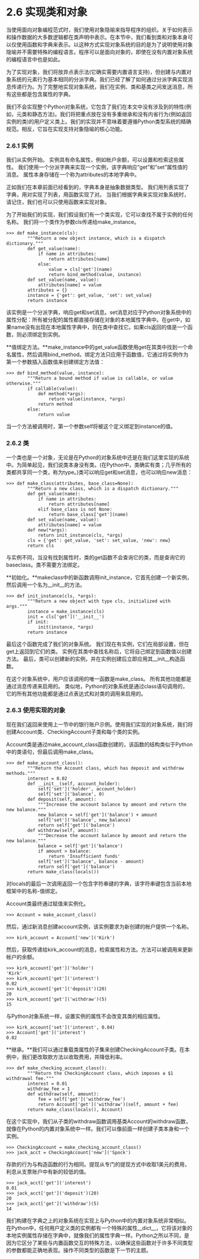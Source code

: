 # 2.6 实现类和对象

当使用面向对象编程范式时，我们使用对象隐喻来指导程序的组织。关于如何表示和操作数据的大多数逻辑都在类声明中表示。在本节中，我们看到类和对象本身可以仅使用函数和字典来表示。以这种方式实现对象系统的目的是为了说明使用对象隐喻并不需要特殊的编程语言。程序可以是面向对象的，即使在没有内置对象系统的编程语言中也是如此。

为了实现对象，我们将放弃点表示法\(它确实需要内置语言支持\)，但创建与内置对象系统的元素行为基本相同的分派字典。我们已经了解了如何通过分派字典实现消息传递行为。为了完整地实现对象系统，我们在实例、类和基类之间发送消息，所有这些都是包含属性的字典。

我们不会实现整个Python对象系统，它包含了我们在本文中没有涉及到的特性\(例如，元类和静态方法\)。我们将把重点放在没有多重继承和没有内省行为\(例如返回实例的类\)的用户定义类上。我们的实现并不意味着要遵循Python类型系统的精确规范。相反，它旨在实现支持对象隐喻的核心功能。

### 2.6.1 实例

我们从实例开始。 实例具有命名属性，例如帐户余额，可以设置和检索这些属性。 我们使用一个分派字典来实现一个实例，该字典响应“get”和“set”属性值的消息。 属性本身存储在一个称为attributes的本地字典中。 

正如我们在本章前面已经看到的，字典本身是抽象数据类型。 我们用列表实现了字典，用对实现了列表，用函数实现了对。 当我们根据字典来实现对象系统时，请记住，我们也可以只使用函数来实现对象。 

为了开始我们的实现，我们假设我们有一个类实现，它可以查找不属于实例的任何名称。 我们将一个类作为参数cls传递给make\_instance。

```text
>>> def make_instance(cls):
        """Return a new object instance, which is a dispatch dictionary."""
        def get_value(name):
            if name in attributes:
                return attributes[name]
            else:
                value = cls['get'](name)
                return bind_method(value, instance)
        def set_value(name, value):
            attributes[name] = value
        attributes = {}
        instance = {'get': get_value, 'set': set_value}
        return instance
```

该实例是一个分派字典，响应get和set消息。set消息对应于Python对象系统中的属性分配：所有被分配的属性都直接存储在对象的本地属性字典中。在get中，如果name没有出现在本地属性字典中，则在类中查找它。如果cls返回的值是一个函数，则必须绑定到实例。

**值绑定方法。**make\_instance中的get\_value函数使用get在其类中找到一个命名属性，然后调用bind\_method。绑定方法只应用于函数值，它通过将实例作为第一个参数插入函数值来创建绑定方法值：

```text
>>> def bind_method(value, instance):
        """Return a bound method if value is callable, or value otherwise."""
        if callable(value):
            def method(*args):
                return value(instance, *args)
            return method
        else:
            return value
```

当一个方法被调用时，第一个参数self将被这个定义绑定到instance的值。

### 2.6.2 类

一个类也是一个对象，无论是在Python的对象系统中还是在我们这里实现的系统中。为简单起见，我们说类本身没有类。\(在Python中，类确实有类；几乎所有的类都共享同一个类，称为type。\)类可以响应get和set消息，也可以响应new消息：

```text
>>> def make_class(attributes, base_class=None):
        """Return a new class, which is a dispatch dictionary."""
        def get_value(name):
            if name in attributes:
                return attributes[name]
            elif base_class is not None:
                return base_class['get'](name)
        def set_value(name, value):
            attributes[name] = value
        def new(*args):
            return init_instance(cls, *args)
        cls = {'get': get_value, 'set': set_value, 'new': new}
        return cls
```

与实例不同，当没有找到属性时，类的get函数不会查询它的类，而是查询它的baseclass。类不需要方法绑定。 

**初始化。**makeclass中的新函数调用init\_instance，它首先创建一个新实例，然后调用一个名为\_\_init\_\_的方法。

```text
>>> def init_instance(cls, *args):
        """Return a new object with type cls, initialized with args."""
        instance = make_instance(cls)
        init = cls['get']('__init__')
        if init:
            init(instance, *args)
        return instance
```

最后这个函数完成了我们的对象系统。 我们现在有实例，它们在局部设置，但在get上返回到它们的类。 实例在其类中查找名称后，它将自己绑定到函数值以创建方法。 最后，类可以创建新的实例，并在实例创建后立即应用其\_\_init\_\_构造函数。 

在这个对象系统中，用户应该调用的唯一函数是make\_class。 所有其他功能都是通过消息传递来启用的。 类似地，Python的对象系统是通过class语句调用的，它的所有其他功能都是通过点表达式和对类的调用来启用的。

### 2.6.3 使用实现的对象

现在我们返回来使用上一节中的银行账户示例。使用我们实现的对象系统，我们将创建Account类、CheckingAccount子类和每个类的实例。 

Account类是通过make\_account\_class函数创建的，该函数的结构类似于Python中的类语句，但最后调用make\_class。

```text
>>> def make_account_class():
        """Return the Account class, which has deposit and withdraw methods."""
        interest = 0.02
        def __init__(self, account_holder):
            self['set']('holder', account_holder)
            self['set']('balance', 0)
        def deposit(self, amount):
            """Increase the account balance by amount and return the new balance."""
            new_balance = self['get']('balance') + amount
            self['set']('balance', new_balance)
            return self['get']('balance')
        def withdraw(self, amount):
            """Decrease the account balance by amount and return the new balance."""
            balance = self['get']('balance')
            if amount > balance:
                return 'Insufficient funds'
            self['set']('balance', balance - amount)
            return self['get']('balance')
        return make_class(locals())
```

对locals的最后一次调用返回一个包含字符串键的字典，该字符串键包含当前本地框架中的名称-值绑定。 

Account类最终通过赋值来实例化。

```text
>>> Account = make_account_class()
```

然后，通过新消息创建account实例，该实例要求为新创建的帐户提供一个名称。

```text
>>> kirk_account = Account['new']('Kirk')
```

然后，获取传递给kirk\_account的消息，检索属性和方法。方法可以被调用来更新帐户的余额。

```text
>>> kirk_account['get']('holder')
'Kirk'
>>> kirk_account['get']('interest')
0.02
>>> kirk_account['get']('deposit')(20)
20
>>> kirk_account['get']('withdraw')(5)
15
```

与Python对象系统一样，设置实例的属性不会改变其类的相应属性。

```text
>>> kirk_account['set']('interest', 0.04)
>>> Account['get']('interest')
0.02
```

**继承。**我们可以通过重载类属性的子集来创建CheckingAccount子类。在本例中，我们更改取款方法以收取费用，并降低利率。

```text
>>> def make_checking_account_class():
        """Return the CheckingAccount class, which imposes a $1 withdrawal fee."""
        interest = 0.01
        withdraw_fee = 1
        def withdraw(self, amount):
            fee = self['get']('withdraw_fee')
            return Account['get']('withdraw')(self, amount + fee)
        return make_class(locals(), Account)
```

在这个实现中，我们从子类的withdraw函数调用基类Account的withdraw函数，就像在Python的内置对象系统中一样。我们可以像前面一样创建子类本身和一个实例。

```text
>>> CheckingAccount = make_checking_account_class()
>>> jack_acct = CheckingAccount['new']('Spock')
```

存款的行为与构造函数的行为相同。提现从专门的提现方式中收取1美元的费用，利息从支票账户中有新的较低的值。

```text
>>> jack_acct['get']('interest')
0.01
>>> jack_acct['get']('deposit')(20)
20
>>> jack_acct['get']('withdraw')(5)
14
```

我们构建在字典之上的对象系统在实现上与Python中的内置对象系统非常相似。在Python中，任何用户定义类的实例都有一个特殊的属性\_\_dict\_\_，它将该对象的本地实例属性存储在字典中，就像我们的属性字典一样。Python之所以不同，是因为它区分了某些与内置函数交互的特殊方法，以确保这些函数对于许多不同类型的参数都能正确地表现。操作不同类型的函数是下一节的主题。

